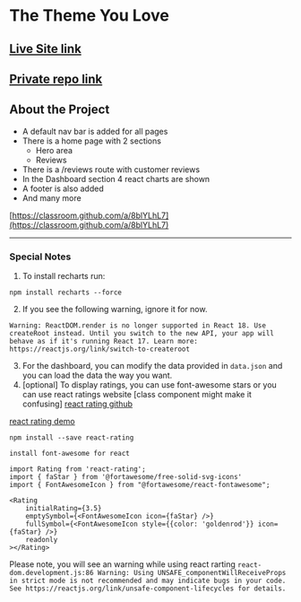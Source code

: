 # The Theme You Love

## [Live Site link](https://the-theme-you-love.netlify.app/)

## [Private repo link](https://github.com/programming-hero-web-course-4/product-analysis-website-usukuk)

## About the Project

- A default nav bar is added for all pages
- There is a home page with 2 sections
  - Hero area
  - Reviews
- There is a /reviews route with customer reviews
- In the Dashboard section 4 react charts are shown
- A footer is also added
- And many more

[https://classroom.github.com/a/8blYLhL7](https://classroom.github.com/a/8blYLhL7)

---

### Special Notes

1. To install recharts run:

`npm install recharts --force`

2. If you see the following warning, ignore it for now.

`Warning: ReactDOM.render is no longer supported in React 18. Use createRoot instead. Until you switch to the new API, your app will behave as if it's running React 17. Learn more: https://reactjs.org/link/switch-to-createroot`

3. For the dashboard, you can modify the data provided in `data.json` and you can load the data the way you want.
4. [optional] To display ratings, you can use font-awesome stars or you can use react ratings website [class component might make it confusing] [react rating github](https://github.com/dreyescat/react-rating)

[react rating demo](https://dreyescat.github.io/react-rating/)

```
npm install --save react-rating
```

```
install font-awesome for react
```

```
import Rating from 'react-rating';
import { faStar } from '@fortawesome/free-solid-svg-icons'
import { FontAwesomeIcon } from "@fortawesome/react-fontawesome";

<Rating
    initialRating={3.5}
    emptySymbol={<FontAwesomeIcon icon={faStar} />}
    fullSymbol={<FontAwesomeIcon style={{color: 'goldenrod'}} icon={faStar} />}
    readonly
></Rating>
```

Please note, you will see an warning while using react rarting
`react-dom.development.js:86 Warning: Using UNSAFE_componentWillReceiveProps in strict mode is not recommended and may indicate bugs in your code. See https://reactjs.org/link/unsafe-component-lifecycles for details.`
